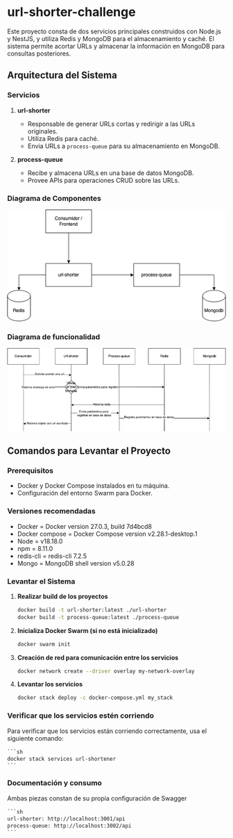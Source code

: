 # url-shorter-challenge

Este proyecto consta de dos servicios principales construidos con Node.js y NestJS, y utiliza Redis y MongoDB para el almacenamiento y caché. El sistema permite acortar URLs y almacenar la información en MongoDB para consultas posteriores.

## Arquitectura del Sistema

### Servicios

1. **url-shorter**

   - Responsable de generar URLs cortas y redirigir a las URLs originales.
   - Utiliza Redis para caché.
   - Envia URLs a `process-queue` para su almacenamiento en MongoDB.

2. **process-queue**
   - Recibe y almacena URLs en una base de datos MongoDB.
   - Provee APIs para operaciones CRUD sobre las URLs.

### Diagrama de Componentes

![Diagrama](./diagrama.png)

### Diagrama de funcionalidad

![Diagrama](./actividad.png)

## Comandos para Levantar el Proyecto

### Prerequisitos

- Docker y Docker Compose instalados en tu máquina.
- Configuración del entorno Swarm para Docker.

### Versiones recomendadas

- Docker = Docker version 27.0.3, build 7d4bcd8
- Docker compose = Docker Compose version v2.28.1-desktop.1
- Node = v18.18.0
- npm = 8.11.0
- redis-cli = redis-cli 7.2.5
- Mongo = MongoDB shell version v5.0.28

### Levantar el Sistema

1. **Realizar build de los proyectos**

   ```sh
   docker build -t url-shorter:latest ./url-shorter
   docker build -t process-queue:latest ./process-queue
   ```

2. **Inicializa Docker Swarm (si no está inicializado)**

   ```sh
   docker swarm init
   ```

3. **Creación de red para comunicación entre los servicios**

   ```sh
   docker network create --driver overlay my-network-overlay
   ```

4. **Levantar los servicios**

   ```sh
   docker stack deploy -c docker-compose.yml my_stack
   ```

### Verificar que los servicios estén corriendo

Para verificar que los servicios están corriendo correctamente, usa el siguiente comando:

    ```sh
    docker stack services url-shortener
    ```

### Documentación y consumo

Ambas piezas constan de su propia configuración de Swagger

    ```sh
    url-shorter: http://localhost:3001/api
    process-queue: http://localhost:3002/api
    ```
